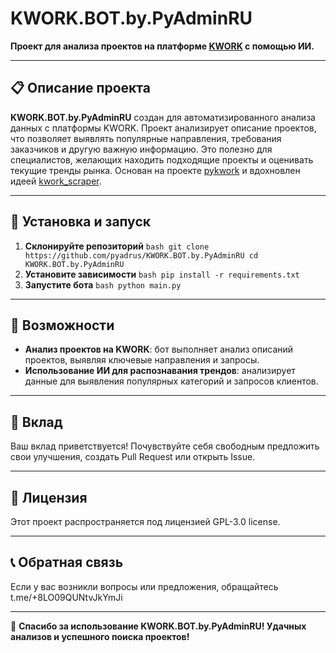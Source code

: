 # KWORK.BOT.by.PyAdminRU

**Проект для анализа проектов на платформе [KWORK](https://kwork.ru) с помощью ИИ.**

---

## 📋 Описание проекта

**KWORK.BOT.by.PyAdminRU** создан для автоматизированного анализа данных с платформы KWORK. Проект анализирует описание
проектов, что позволяет выявлять популярные направления, требования заказчиков и другую важную информацию. Это полезно
для специалистов, желающих находить подходящие проекты и оценивать текущие тренды рынка.
Основан на проекте [pykwork](https://github.com/kesha1225/pykwork) и вдохновлен
идеей [kwork_scraper](https://github.com/pythontoday/kwork_scraper).

---

## 🔧 Установка и запуск

1. **Склонируйте репозиторий**
   ```bash git clone https://github.com/pyadrus/KWORK.BOT.by.PyAdminRU cd KWORK.BOT.by.PyAdminRU```
2. **Установите зависимости**
   ```bash pip install -r requirements.txt```
3. **Запустите бота**
   ```bash python main.py```

---

## 🧠 Возможности

- **Анализ проектов на KWORK**: бот выполняет анализ описаний проектов, выявляя ключевые направления и запросы.
- **Использование ИИ для распознавания трендов**: анализирует данные для выявления популярных категорий и запросов
  клиентов.

---

## 🤝 Вклад

Ваш вклад приветствуется! Почувствуйте себя свободным предложить свои улучшения, создать Pull Request или открыть Issue.

---

## 📄 Лицензия

Этот проект распространяется под лицензией GPL-3.0 license.

---

## 📞 Обратная связь

Если у вас возникли вопросы или предложения, обращайтесь t.me/+8LO09QUNtvJkYmJi

---
🎉 **Спасибо за использование KWORK.BOT.by.PyAdminRU! Удачных анализов и успешного поиска проектов!**